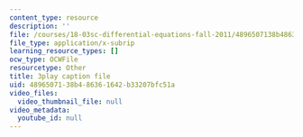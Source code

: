 ```yaml
---
content_type: resource
description: ''
file: /courses/18-03sc-differential-equations-fall-2011/4896507138b486361642b33207bfc51a_fkGAF5jHjdY.srt
file_type: application/x-subrip
learning_resource_types: []
ocw_type: OCWFile
resourcetype: Other
title: 3play caption file
uid: 48965071-38b4-8636-1642-b33207bfc51a
video_files:
  video_thumbnail_file: null
video_metadata:
  youtube_id: null
---
```

